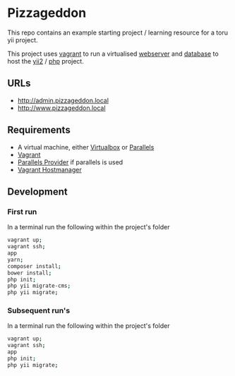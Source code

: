# Pizzageddon

This repo contains an example starting project / learning resource for a toru yii project.

This project uses [vagrant](https://www.vagrantup.com) to run a virtualised [webserver](https://nginx.org) and [database](https://mariadb.com) to host the [yii2](https://www.yiiframework.com) / [php](https://www.php.net) project.

## URLs

 * http://admin.pizzageddon.local
 * http://www.pizzageddon.local

## Requirements
* A virtual machine, either [Virtualbox](https://www.virtualbox.org) or [Parallels](https://www.parallels.com)
* [Vagrant](https://www.vagrantup.com)
* [Parallels Provider](https://parallels.github.io/vagrant-parallels/docs/) if parallels is used
* [Vagrant Hostmanager](https://github.com/devopsgroup-io/vagrant-hostmanager)

## Development

### First run

In a terminal run the following within the project's folder

```sh
vagrant up;
vagrant ssh;
app
yarn;
composer install;
bower install;
php init;
php yii migrate-cms;
php yii migrate;
```

### Subsequent run's

In a terminal run the following within the project's folder

```sh
vagrant up;
vagrant ssh;
app
php init;
php yii migrate;
```

